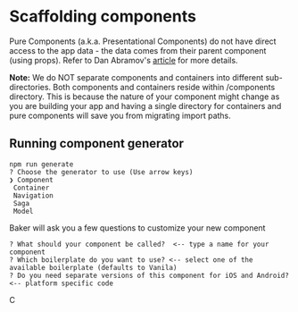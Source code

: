 # Scaffolding components

Pure Components (a.k.a. Presentational Components) do not have direct access to the app data - the data comes from their parent component (using props). Refer to Dan Abramov's [article](https://medium.com/@dan_abramov/smart-and-dumb-components-7ca2f9a7c7d0#.jfhjwnlv3) for more details.

**Note:** We do NOT separate components and containers into different sub-directories. Both components and containers reside within /components directory. This is because the nature of your component might change as you are building your app and having a single directory for containers and pure components will save you from migrating import paths.


## Running component generator

```
npm run generate
? Choose the generator to use (Use arrow keys)
❯ Component
 Container
 Navigation
 Saga
 Model
```

Baker will ask you a few questions to customize your new component

```
? What should your component be called?  <-- type a name for your component           
? Which boilerplate do you want to use? <-- select one of the available boilerplate (defaults to Vanila) 
? Do you need separate versions of this component for iOS and Android? <-- platform specific code
```

C

